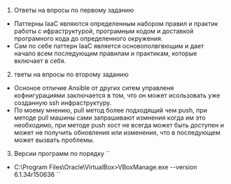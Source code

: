 1. Ответы на впросы по первому заданию
 * Паттерны IaaC являются определенным набором правил и практик работы с ифраструктурой, програмным кодом и доставкой програмного кода до определенного окружения.
 * Сам по себе паттерн IaaC является основополвгвющим и дает начало всем последующим правилам и практикам, которые включает в себя.
2. тветы на впросы по второму заданию
 * Осноное отличие Ansible от других ситем управленя кофнигурациями заключается в том, что он может исользовать уже созданную ssh инфраструктуру.
 * По моему мнению, pull метод более подходящий чем push, при методе pull машины сами запрашивают измнения когда им это необходимо, при методе push хост не всегда может быть доступен и может не получить обновления или изменения, что в последующем может вызвать проблемы.
3. Версии программ по порядку
``
 * C:\Program Files\Oracle\VirtualBox>VBoxManage.exe --version
   6.1.34r150636
``
